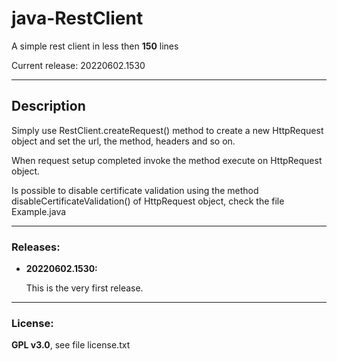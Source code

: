 # java-RestClient
A simple rest client in less then **150** lines

Current release: 20220602.1530

---
## Description

Simply use RestClient.createRequest() method to create a new HttpRequest object and set the url, the method, headers and so on.

When request setup completed invoke the method execute on HttpRequest object.


Is possible to disable certificate validation using the method disableCertificateValidation() of HttpRequest object, check the file Example.java

---
### Releases:

- **20220602.1530:**

    This is the very first release.

---
### License: 

**GPL v3.0**, see file license.txt
